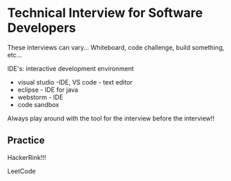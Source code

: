 # Technical Interview for Software Developers

These interviews can vary... Whiteboard, code challenge, build something, etc...

IDE's: interactive development environment

- visual studio -IDE, VS code - text editor
- eclipse - IDE for java
- webstorm - IDE
- code sandbox

Always play around with the tool for the interview before the interview!!

## Practice

HackerRink!!!

LeetCode
